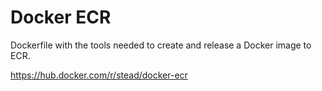 # Docker ECR

Dockerfile with the tools needed to create and release a Docker image to ECR.

https://hub.docker.com/r/stead/docker-ecr
